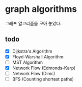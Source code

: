 # graph algorithms
그래프 알고리즘을 모아 놓았다.

## todo
- [x] Dijkstra's Algorithm
- [x] Floyd-Warshall Algorithm
- [ ] MST Algorithm
- [x] Network Flow (Edmonds-Karp)
- [ ] Network Flow (Dinic)
- [ ] BFS (Counting shortest paths) 
